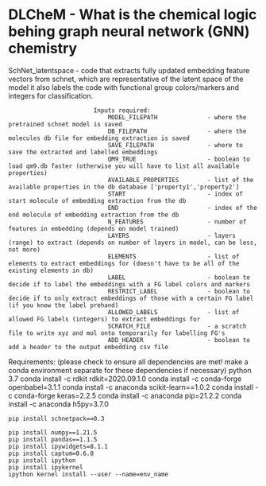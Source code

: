 # DLCheM - What is the chemical logic behing graph neural network (GNN) chemistry


SchNet_latentspace         - code that extracts fully updated embedding feature vectors from schnet, which are representative of the latent space of the model
                             it also labels the code with functional group colors/markers and integers for classification.  

                            Inputs required:                     
                                MODEL_FILEPATH              - where the pretrained schnet model is saved
                                DB_FILEPATH                 - where the molecules db file for embedding extraction is saved
                                SAVE_FILEPATH               - where to save the extracted and labelled embeddings
                                QM9_TRUE                    - boolean to load qm9.db faster (otherwise you will have to list all available properties)
                                AVAILABLE_PROPERTIES        - list of the available properties in the db database ['property1','property2']
                                START                       - index of start molecule of embedding extraction from the db
                                END                         - index of the end molecule of embedding extraction from the db 
                                N_FEATURES                  - number of features in embedding (depends on model trained)
                                LAYERS                      - layers (range) to extract (depends on number of layers in model, can be less, not more)
                                ELEMENTS                    - list of elements to extract embeddings for (doesn't have to be all of the existing elements in db)
                                LABEL                       - boolean to decide if to label the embeddings with a FG label colors and markers
                                RESTRICT_LABEL              - boolean to decide if to only extract embeddings of those with a certain FG label (if you know the label prehand)
                                ALLOWED_LABELS              - list of allowed FG labels (integers) to extract embeddings for
                                SCRATCH_FILE                - a scratch file to write xyz and mol onto temporarily for labelling FG's
                                ADD_HEADER                  - boolean to add a header to the output embedding csv file



Requirements: (please check to ensure all dependencies are met! make a conda environment separate for these dependencies if necessary)
    python 3.7
    conda install -c rdkit rdkit=2020.09.1.0
    conda install -c conda-forge openbabel=3.1.1
    conda install -c anaconda scikit-learn==1.0.2
    conda install -c conda-forge keras=2.2.5
    conda install -c anaconda pip=21.2.2
    conda install -c anaconda h5py=3.7.0

    pip install schnetpack==0.3

    pip install numpy==1.21.5
    pip install pandas==1.1.5 
    pip install ipywidgets=8.1.1
    pip install captum=0.6.0
    pip install ipython
    pip install ipykernel
    ipython kernel install --user --name=env_name




